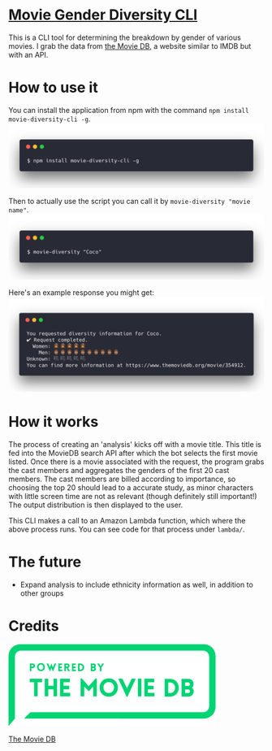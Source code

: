 # [Movie Gender Diversity CLI](https://github.com/jmahabal/movie-diversity-cli)

This is a CLI tool for determining the breakdown by gender of various movies. I
grab the data from [the Movie DB](themoviedb.org), a website similar to IMDB but
with an API.

# How to use it

You can install the application from npm with the command `npm install
movie-diversity-cli -g`. ![Download Instructions](download.png)


Then to actually use the script you can call it by `movie-diversity "movie name"`.
![Example Call](example.png)


Here's an example response you might get: ![Result](result.png)

# How it works

The process of creating an 'analysis' kicks off with a movie title. This title
is fed into the MovieDB search API after which the bot selects the first movie
listed. Once there is a movie associated with the request, the program grabs the
cast members and aggregates the genders of the first 20 cast members. The cast
members are billed according to importance, so choosing the top 20 should lead
to a accurate study, as minor characters with little screen time are not as
relevant (though definitely still important!) The output distribution is then
displayed to the user.

This CLI makes a call to an Amazon Lambda function, which where the above
process runs. You can see code for that process under `lambda/`.

# The future

* Expand analysis to include ethnicity information as well, in addition to other
  groups

# Credits

![The Movie DB](themoviedb.png)

[The Movie DB](https://www.themoviedb.org/documentation/api)
